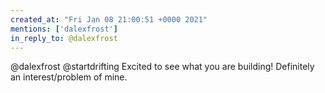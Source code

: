 ```yaml
---
created_at: "Fri Jan 08 21:00:51 +0000 2021"
mentions: ['dalexfrost']
in_reply_to: @dalexfrost
---
```


@dalexfrost @startdrifting Excited to see what you are building! Definitely an interest/problem of mine.